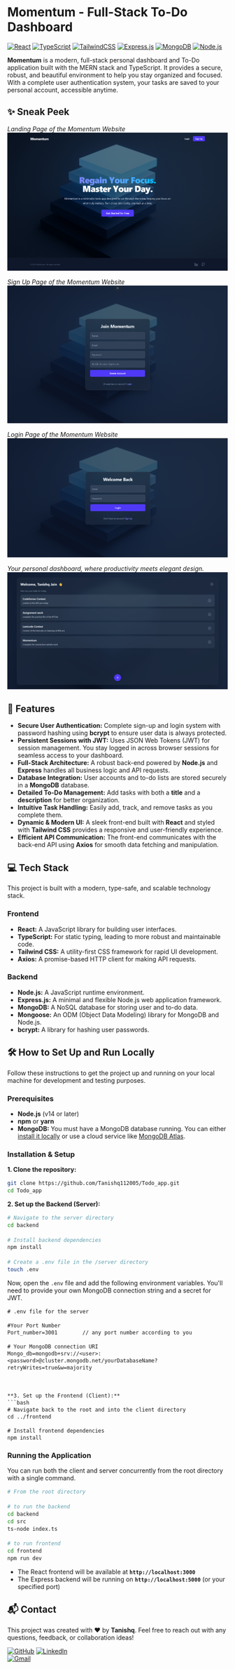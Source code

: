 # Momentum - Full-Stack To-Do Dashboard

[![React](https://img.shields.io/badge/react-%2320232a.svg?style=for-the-badge&logo=react&logoColor=%2361DAFB)](https://reactjs.org/)
[![TypeScript](https://img.shields.io/badge/typescript-%23007ACC.svg?style=for-the-badge&logo=typescript&logoColor=white)](https://www.typescriptlang.org/)
[![TailwindCSS](https://img.shields.io/badge/tailwindcss-%2338B2AC.svg?style=for-the-badge&logo=tailwind-css&logoColor=white)](https://tailwindcss.com/)
[![Express.js](https://img.shields.io/badge/express.js-%23404d59.svg?style=for-the-badge&logo=express&logoColor=%2361DAFB)](https://expressjs.com/)
[![MongoDB](https://img.shields.io/badge/MongoDB-4EA94B?style=for-the-badge&logo=mongodb&logoColor=white)](https://www.mongodb.com/)
[![Node.js](https://img.shields.io/badge/node.js-6DA55F?style=for-the-badge&logo=node.js&logoColor=white)](https://nodejs.org/)

**Momentum** is a modern, full-stack personal dashboard and To-Do application built with the MERN stack and TypeScript. It provides a secure, robust, and beautiful environment to help you stay organized and focused. With a complete user authentication system, your tasks are saved to your personal account, accessible anytime.

## ✨ Sneak Peek

*Landing Page of the Momentum Website*
![Landing Page](./images/landing_page.png) 

*Sign Up Page of the Momentum Website* 
![Sign Up Page](./images/sign_up_page.png) 

*Login Page of the Momentum Website* 
![Login Page](./images/login_page.png)

*Your personal dashboard, where productivity meets elegant design.*
![Dashboard  Screenshot](./images/dashboard_pgae.png)


## 🚀 Features

-   **Secure User Authentication:** Complete sign-up and login system with password hashing using **bcrypt** to ensure user data is always protected.
-   **Persistent Sessions with JWT:** Uses JSON Web Tokens (JWT) for session management. You stay logged in across browser sessions for seamless access to your dashboard.
-   **Full-Stack Architecture:** A robust back-end powered by **Node.js** and **Express** handles all business logic and API requests.
-   **Database Integration:** User accounts and to-do lists are stored securely in a **MongoDB** database.
-   **Detailed To-Do Management:** Add tasks with both a **title** and a **description** for better organization.
-   **Intuitive Task Handling:** Easily add, track, and remove tasks as you complete them.
-   **Dynamic & Modern UI:** A sleek front-end built with **React** and styled with **Tailwind CSS** provides a responsive and user-friendly experience.
-   **Efficient API Communication:** The front-end communicates with the back-end API using **Axios** for smooth data fetching and manipulation.

## 💻 Tech Stack

This project is built with a modern, type-safe, and scalable technology stack.

### Frontend
-   **React:** A JavaScript library for building user interfaces.
-   **TypeScript:** For static typing, leading to more robust and maintainable code.
-   **Tailwind CSS:** A utility-first CSS framework for rapid UI development.
-   **Axios:** A promise-based HTTP client for making API requests.

### Backend
-   **Node.js:** A JavaScript runtime environment.
-   **Express.js:** A minimal and flexible Node.js web application framework.
-   **MongoDB:** A NoSQL database for storing user and to-do data.
-   **Mongoose:** An ODM (Object Data Modeling) library for MongoDB and Node.js.
-   **bcrypt:** A library for hashing user passwords.


## 🛠️ How to Set Up and Run Locally

Follow these instructions to get the project up and running on your local machine for development and testing purposes.

### Prerequisites

-   **Node.js** (v14 or later)
-   **npm** or **yarn**
-   **MongoDB:** You must have a MongoDB database running. You can either [install it locally](https://www.mongodb.com/try/download/community) or use a cloud service like [MongoDB Atlas](https://www.mongodb.com/cloud/atlas).

### Installation & Setup

**1. Clone the repository:**
```bash
git clone https://github.com/Tanishq112005/Todo_app.git
cd Todo_app
```

**2. Set up the Backend (Server):**
```bash
# Navigate to the server directory
cd backend

# Install backend dependencies
npm install

# Create a .env file in the /server directory
touch .env
```
Now, open the `.env` file and add the following environment variables. You'll need to provide your own MongoDB connection string and a secret for JWT.

```env
# .env file for the server

#Your Port Number 
Port_number=3001        // any port number according to you  

# Your MongoDB connection URI
Mongo_db=mongodb+srv://<user>:<password>@cluster.mongodb.net/yourDatabaseName?retryWrites=true&w=majority



**3. Set up the Frontend (Client):**
```bash
# Navigate back to the root and into the client directory
cd ../frontend

# Install frontend dependencies
npm install
```

### Running the Application

You can run both the client and server concurrently from the root directory with a single command.

```bash
# From the root directory 

# to run the backend 
cd backend 
cd src
ts-node index.ts 

# to run frontend 
cd frontend 
npm run dev 
```


-   The React frontend will be available at **`http://localhost:3000`**
-   The Express backend will be running on **`http://localhost:5000`** (or your specified port)

## 📬 Contact

This project was created with ❤️ by **Tanishq**. Feel free to reach out with any questions, feedback, or collaboration ideas!

[![GitHub](https://img.shields.io/badge/github-%23121011.svg?style=for-the-badge&logo=github&logoColor=white)](https://github.com/Tanishq112005)
[![LinkedIn](https://img.shields.io/badge/linkedin-%230077B5.svg?style=for-the-badge&logo=linkedin&logoColor=white)](https://www.linkedin.com/in/tanishq-jain-6b90b1292/)  
[![Gmail](https://img.shields.io/badge/Gmail-D14836?style=for-the-badge&logo=gmail&logoColor=white)](mailto:tanishqjain1109@gmail.com)  